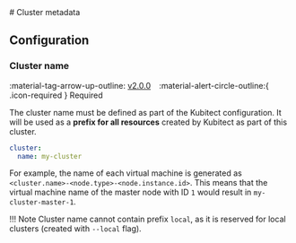[tag 2.0.0]: https://github.com/MusicDin/kubitect/releases/tag/v2.0.0

<div markdown="1" class="text-center">
# Cluster metadata
</div>

<div markdown="1" class="text-justify">

## Configuration

### Cluster name

:material-tag-arrow-up-outline: [v2.0.0][tag 2.0.0]
&ensp;
:material-alert-circle-outline:{ .icon-required } Required

The cluster name must be defined as part of the Kubitect configuration.
It will be used as a **prefix for all resources** created by Kubitect as part of this cluster.

```yaml
cluster:
  name: my-cluster
```

For example, the name of each virtual machine is generated as `<cluster.name>-<node.type>-<node.instance.id>`.
This means that the virtual machine name of the master node with ID `1` would result in `my-cluster-master-1`.

!!! Note
    Cluster name cannot contain prefix `local`, as it is reserved for local clusters (created with `--local` flag).

</div>
